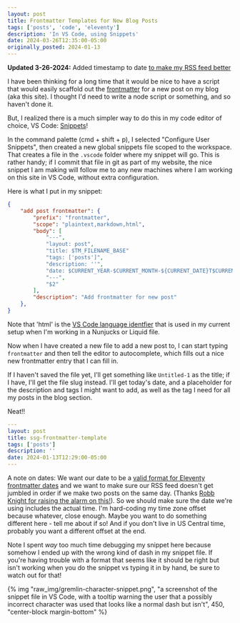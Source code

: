 ```yaml
---
layout: post
title: Frontmatter Templates for New Blog Posts
tags: ['posts', 'code', 'eleventy']
description: 'In VS Code, using Snippets'
date: 2024-03-26T12:35:00-05:00
originally_posted: 2024-01-13
---
```


**Updated 3-26-2024:** Added timestamp to date [to make my RSS feed better](https://rknight.me/blog/eleventy-post-dates/)

I have been thinking for a long time that it would be nice to have a script that would easily scaffold out the [frontmatter](https://www.11ty.dev/docs/data-frontmatter/) for a new post on my blog (aka this site). I thought I'd need to write a node script or something, and so haven't done it.

But, I realized there is a much simpler way to do this in my code editor of choice, VS Code: [Snippets](https://code.visualstudio.com/docs/editor/userdefinedsnippets)!

In the command palette (cmd + shift + p), I selected "Configure User Snippets", then created a new global snippets file scoped to the workspace. That creates a file in the `.vscode` folder where my snippet will go. This is rather handy; if I commit that file in git as part of my website, the nice snippet I am making will follow me to any new machines where I am working on this site in VS Code, without extra configuration.

Here is what I put in my snippet: 

```json
{
	"add post frontmatter": {
		"prefix": "frontmatter",
		"scope": "plaintext,markdown,html",
		"body": [
			"---",
			"layout: post",
			"title: $TM_FILENAME_BASE"
			"tags: ['posts']",
			"description: ''",
			"date: $CURRENT_YEAR-$CURRENT_MONTH-${CURRENT_DATE}T$CURRENT_HOUR:$CURRENT_MINUTE:00-05:00",
			"---",
			"$2"
		],
		"description": "Add frontmatter for new post"
	},
}
```

Note that 'html' is the [VS Code language identfier](https://code.visualstudio.com/docs/languages/identifiers) that is used in my current setup when I'm working in a Nunjucks or Liquid file. 

Now when I have created a new file to add a new post to, I can start typing `frontmatter` and then tell the editor to autocomplete, which fills out a nice new frontmatter entry that I can fill in. 

If I haven't saved the file yet, I'll get something like `Untitled-1` as the title; if I have, I'll get the file slug instead. I'll get today's date, and a placeholder for the description and tags I might want to add, as well as the tag I need for all my posts in the blog section. 

Neat!!

```yaml
---
layout: post
title: ssg-frontmatter-template
tags: ['posts']
description: ''
date: 2024-01-13T12:29:00-05:00
---
```

A note on dates: We want our date to be a [valid format for Eleventy frontmatter dates](https://www.11ty.dev/docs/dates/) and we want to make sure our RSS feed doesn't get jumbled in order if we make two posts on the same day. (Thanks [Robb Knight for raising the alarm on this!](https://rknight.me/blog/eleventy-post-dates/)). So we should make sure the date we're using includes the actual time. I'm hard-coding my time zone offset because whatever, close enough. Maybe you want to do something different here - tell me about if so! And if you don't live in US Central time, probably you want a different offset at the end.

Note I spent _way_ too much time debugging my snippet here because somehow I ended up with the wrong kind of dash in my snippet file. If you're having trouble with a format that seems like it should be right but isn't working when you do the snippet vs typing it in by hand, be sure to watch out for that!

{% img "raw_img/gremlin-character-snippet.png", "a screenshot of the snippet file in VS Code, with a tooltip warning the user that a possibly incorrect character was used that looks like a normal dash but isn't", 450, "center-block margin-bottom" %}